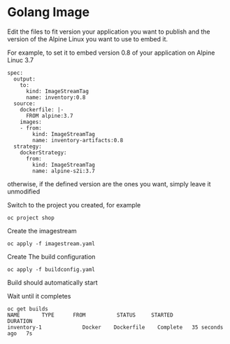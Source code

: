 # Golang Image
Edit the files to fit version your application you want to publish and the version of the Alpine Linux you want to use to embed it.

For example, to set it to embed version 0.8 of your application on Alpine Linuc 3.7
```
spec:
  output:
    to:
      kind: ImageStreamTag
      name: inventory:0.8
  source:
    dockerfile: |-
      FROM alpine:3.7
    images:
    - from: 
        kind: ImageStreamTag
        name: inventory-artifacts:0.8
  strategy:
    dockerStrategy:
      from: 
        kind: ImageStreamTag
        name: alpine-s2i:3.7
```
otherwise, if the defined version are the ones you want, simply leave it unmodified

Switch to the project you created, for example
```
oc project shop
```
Create the imagestream
```
oc apply -f imagestream.yaml  
```
Create The build configuration
```
oc apply -f buildconfig.yaml 
```
Build should automatically start

Wait until it completes
```
oc get builds
NAME       TYPE      FROM          STATUS     STARTED              DURATION
inventory-1             Docker    Dockerfile    Complete   35 seconds ago   7s
```
